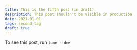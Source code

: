 ```yaml
---
title: This is the fifth post (in draft).
description: This post shouldn't be visible in production
date: 2021-01-01
tags: second-tag
draft: true
---
```


To see this post, run `lume --dev`
